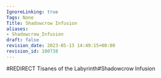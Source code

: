```yaml
---
IgnoreLinking: true
Tags: None
Title: Shadowcrow Infusion
aliases:
- Shadowcrow_Infusion
draft: false
revision_date: 2023-05-13 14:49:15+00:00
revision_id: 100738
---
```


#REDIRECT Tisanes of the Labyrinth#Shadowcrow Infusion
